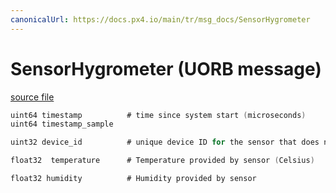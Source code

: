 ```yaml
---
canonicalUrl: https://docs.px4.io/main/tr/msg_docs/SensorHygrometer
---
```


# SensorHygrometer (UORB message)



[source file](https://github.com/PX4/PX4-Autopilot/blob/release/1.14/msg/SensorHygrometer.msg)

```c
uint64 timestamp          # time since system start (microseconds)
uint64 timestamp_sample

uint32 device_id          # unique device ID for the sensor that does not change between power cycles

float32  temperature      # Temperature provided by sensor (Celsius)

float32 humidity          # Humidity provided by sensor

```
